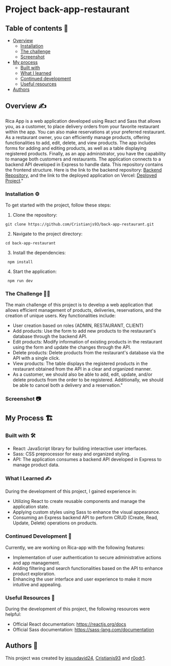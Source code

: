 # Project back-app-restaurant

## Table of contents 📄
- [Overview](#overview)
  - [Installation](#Installation)  
  - [The challenge](#the-challenge)
  - [Screenshot](#screenshot)
- [My process](#my-process)
  - [Built with](#built-with)
  - [What I learned](#what-i-learned)
  - [Continued development](#continued-development)
  - [Useful resources](#useful-resources)
- [Authors](#authors)

## Overview :writing_hand:
Rica App is a web application developed using React and Sass that allows you, as a customer, to place delivery orders from your favorite restaurant within the app. You can also make reservations at your preferred restaurant. As a restaurant owner, you can efficiently manage products, offering functionalities to add, edit, delete, and view products. The app includes forms for adding and editing products, as well as a table displaying registered products. Finally, as an app administrator, you have the capability to manage both customers and restaurants.
The application connects to a backend API developed in Express to handle data. This repository contains the frontend structure. Here is the link to the backend repository: [Backend Repository](https://github.com/Cristianjs93/back-app-restaurant), and the link to the deployed application on Vercel: [Deployed Project]()."

### Installation :gear:
To get started with the project, follow these steps:

1. Clone the repository:
```shell
git clone https://github.com/Cristianjs93/back-app-restaurant.git
  ```
2. Navigate to the project directory:
```shell
cd back-app-restaurant
 ```
3. Install the dependencies:
```shell
 npm install
  ```
4. Start the application: 
```shell
 npm run dev
  ```
### The Challenge :weight_lifting_man:

The main challenge of this project is to develop a web application that allows efficient management of products, deliveries, reservations, and the creation of unique users. Key functionalities include:

* User creation based on roles (ADMIN, RESTAURANT, CLIENT)
* Add products: Use the form to add new products to the restaurant's database through the backend API.
* Edit products: Modify information of existing products in the restaurant using the form and update the changes through the API.
* Delete products: Delete products from the restaurant's database via the API with a single click.
* View products: The table displays the registered products in the restaurant obtained from the API in a clear and organized manner.
* As a customer, we should also be able to add, edit, update, and/or delete products from the order to be registered. Additionally, we should be able to cancel both a delivery and a reservation."

### Screenshot 📷

## My Process 🏗️
### Built with 🛠️

* React: JavaScript library for building interactive user interfaces.
* Sass: CSS preprocessor for easy and organized styling.
* API: The application consumes a backend API developed in Express to manage product data.

### What I Learned ✍️
During the development of this project, I gained experience in:

* Utilizing React to create reusable components and manage the application state.
* Applying custom styles using Sass to enhance the visual appearance.
* Consuming an Express backend API to perform CRUD (Create, Read, Update, Delete) operations on products.

### Continued Development :briefcase:
Currently, we are working on Rica-app with the following features:

* Implementation of user authentication to secure administrative actions and app management.
* Adding filtering and search functionalities based on the API to enhance product exploration.
* Enhancing the user interface and user experience to make it more intuitive and appealing.

### Useful Resources 📖
During the development of this project, the following resources were helpful:

* Official React documentation: https://reactjs.org/docs
* Official Sass documentation: https://sass-lang.com/documentation

## Authors 👊

This project was created by [jesusdavid24](https://github.com/jesusdavid24), [Cristianjs93](https://github.com/Cristianjs93) and [r0odr1](https://github.com/r0odr1).
